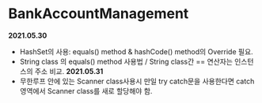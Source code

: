 # BankAccountManagement
**2021.05.30**
 - HashSet의 사용: equals() method & hashCode() method의 Override 필요.
 - String class 의 equals() method 사용법 / String class간 == 연산자는 인스턴스의 주소 비교.
**2021.05.31**
 - 무한루프 안에 있는 Scanner class사용시 만일 try catch문을 사용한다면 catch영역에서 Scanner class를 새로 할당해야 함.
